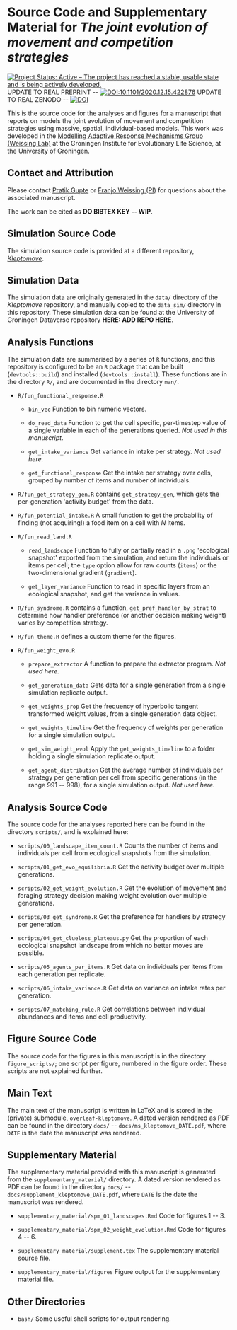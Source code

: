 # Source Code and Supplementary Material for _The joint evolution of movement and competition strategies_

[![Project Status: Active – The project has reached a stable, usable state and is being actively developed.](https://www.repostatus.org/badges/latest/active.svg)](https://www.repostatus.org/#active) 
UPDATE TO REAL PREPRINT -- [![DOI:10.1101/2020.12.15.422876](https://img.shields.io/badge/bioRxiv-doi.org/10.1101/2020.12.15.422876-red?style=flat-square)](https://www.biorxiv.org/content/10.1101/2020.12.15.422876v3)
UPDATE TO REAL ZENODO -- [![DOI](https://zenodo.org/badge/DOI/10.5281/zenodo.4287462.svg)](https://doi.org/10.5281/zenodo.4287462)

This is the source code for the analyses and figures for a manuscript that reports on models the joint evolution of movement and competition strategies using massive, spatial, individual-based models.
This work was developed in the [Modelling Adaptive Response Mechanisms Group (Weissing Lab)](https://www.marmgroup.eu/) at the Groningen Institute for Evolutionary Life Science, at the University of Groningen.

## Contact and Attribution

Please contact [Pratik Gupte](p.r.gupte@rug.nl) or [Franjo Weissing (PI)](f.j.weissing@rug.nl) for questions about the associated manuscript.

The work can be cited as **DO BIBTEX KEY -- WIP**.

## Simulation Source Code

The simulation source code is provided at a different repository, [_Kleptomove_](github.com/pratikunterwegs/Kleptomove).

## Simulation Data

The simulation data are originally generated in the `data/` directory of the _Kleptomove_ repository, and manually copied to the `data_sim/` directory in this repository. These simulation data can be found at the University of Groningen Dataverse repository **HERE: ADD REPO HERE**.

## Analysis Functions

The simulation data are summarised by a series of `R` functions, and this repository is configured to be an `R` package that can be built (`devtools::build`) and installed (`devtools::install`).
These functions are in the directory `R/`, and are documented in the directory `man/`.

- `R/fun_functional_response.R`

    - `bin_vec` Function to bin numeric vectors.

    - `do_read_data` Function to get the cell specific, per-timestep value of a single variable in each of the generations queried. _Not used in this manuscript_.

    - `get_intake_variance` Get variance in intake per strategy. _Not used here._

    - `get_functional_response` Get the intake per strategy over cells, grouped by number of items and number of individuals.

- `R/fun_get_strategy_gen.R` contains `get_strategy_gen`, which gets the per-generation 'activity budget' from the data.

- `R/fun_potential_intake.R` A small function to get the probability of finding (not acquiring!) a food item on a cell with _N_ items.

- `R/fun_read_land.R` 

    - `read_landscape` Function to fully or partially read in a `.png` 'ecological snapshot' exported from the simulation, and return the individuals or items per cell; the `type` option allow for raw counts (`items`) or the two-dimensional gradient (`gradient`).

    - `get_layer_variance` Function to read in specific layers from an ecological snapshot, and get the variance in values.

- `R/fun_syndrome.R` contains a function, `get_pref_handler_by_strat` to determine how handler preference (or another decision making weight) varies by competition strategy.

- `R/fun_theme.R` defines a custom theme for the figures.

- `R/fun_weight_evo.R`

    - `prepare_extractor` A function to prepare the extractor program. _Not used here._

    - `get_generation_data` Gets data for a single generation from a single simulation replicate output.

    - `get_weights_prop` Get the frequency of hyperbolic tangent transformed weight values, from a single generation data object.

    - `get_weights_timeline` Get the frequency of weights per generation for a single simulation output.

    - `get_sim_weight_evol` Apply the `get_weights_timeline` to a folder holding a single simulation replicate output.

    - `get_agent_distribution` Get the average number of individuals per strategy per generation per cell from specific generations (in the range 991 -- 998), for a single simulation output. _Not used here._

## Analysis Source Code

The source code for the analyses reported here can be found in the directory `scripts/`, and is explained here:

- `scripts/00_landscape_item_count.R` Counts the number of items and individuals per cell from ecological snapshots from the simulation.

- `scripts/01_get_evo_equilibria.R` Get the activity budget over multiple generations.

- `scripts/02_get_weight_evolution.R` Get the evolution of movement and foraging strategy decision making weight evolution over multiple generations.

- `scripts/03_get_syndrome.R` Get the preference for handlers by strategy per generation.

- `scripts/04_get_clueless_plateaus.py` Get the proportion of each ecological snapshot landscape from which no better moves are possible.

- `scripts/05_agents_per_items.R` Get data on individuals per items from each generation per replicate.

- `scripts/06_intake_variance.R` Get data on variance on intake rates per generation.

- `scripts/07_matching_rule.R` Get correlations between individual abundances and items and cell productivity.

## Figure Source Code

The source code for the figures in this manuscript is in the directory `figure_scripts/`; one script per figure, numbered in the figure order. These scripts are not explained further.

## Main Text

The main text of the manuscript is written in LaTeX and is stored in the (private) submodule, `overleaf-kleptomove`. A dated version rendered as PDF can be found in the directory `docs/` -- `docs/ms_kleptomove_DATE.pdf`, where `DATE` is the date the manuscript was rendered.

## Supplementary Material

The supplementary material provided with this manuscript is generated from the `supplementary_material/` directory. A dated version rendered as PDF can be found in the directory `docs/` -- `docs/supplement_kleptomove_DATE.pdf`, where `DATE` is the date the manuscript was rendered.

- `supplementary_material/spm_01_landscapes.Rmd` Code for figures 1 -- 3.

- `supplementary_material/spm_02_weight_evolution.Rmd` Code for figures 4 -- 6.

- `supplementary_material/supplement.tex` The supplementary material source file.

- `supplementary_material/figures` Figure output for the supplementary material file.

## Other Directories

- `bash/` Some useful shell scripts for output rendering.
